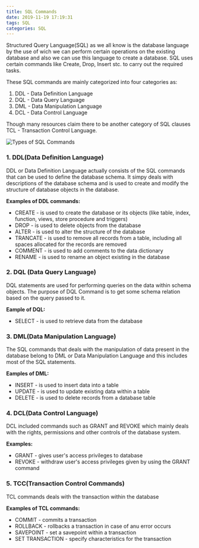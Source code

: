 ```yaml
---
title: SQL Commands
date: 2019-11-19 17:19:31
tags: SQL
categories: SQL
---
```


Structured Query Language(SQL) as we all know is the database language by the use of wich we can perform certain operations on the existing database and also we can use this language to create a database. SQL uses certain commands like Create, Drop, Insert stc. to carry out the required tasks. 

<!-- more -->

These SQL commands are mainly categorized into four categories as:
1. DDL - Data Definition Language
2. DQL - Data Query Language
3. DML - Data Manipulation Language
4. DCL - Data Control Language

Though many resources claim there to be another category of SQL clauses TCL - Transaction Control Language.

![Types of SQL Commands](https://i.imgur.com/uZg5Qre.png)

### 1. DDL(Data Definition Language)
DDL or Data Definition Language actually consists of the SQL commands that can be used to define the database schema. It simpy deals with descriptions of the database schema and is used to create and modify the structure of database objects in the database.
	
**Examples of DDL commands:**
- CREATE - is used to create the database or its objects (like table, index, function, views, store procedure and triggers)
- DROP - is used to delete objects from the database
- ALTER - is used to alter the structure of the database
- TRANCATE - is used to remove all records from a table, including all spaces allocated for the records are removed
- COMMENT - is used to add comments to the data dictionary
- RENAME - is used to rename an object existing in the database

### 2. DQL (Data Query Language)
DQL statements are used for performing queries on the data within schema objects. The purpose of DQL Command is to get some schema relation based on the query passed to it.

**Eample of DQL:**
- SELECT - is used to retrieve data from the database

###	3. DML(Data Manipulation Language)
The SQL commands that deals with the manipulation of data present in the database belong to DML or Data Manipulation Language and this includes most of the SQL statements.
	
**Eamples of DML:**
- INSERT - is used to insert data into a table
- UPDATE - is used to update existing data within a table
- DELETE - is used to delete records from a database table
	
###	4. DCL(Data Control Language)
DCL included commands such as GRANT and REVOKE which mainly deals with the rights, permissions and other controls of the database system.
	
**Examples:**
- GRANT - gives user's access privileges to database
- REVOKE - withdraw user's access privileges given by using the GRANT command
	
###	5. TCC(Transaction Control Commands)
TCL commands deals with the transaction within the database

**Examples of TCL commands:**
- COMMIT - commits a transaction
- ROLLBACK - rollbacks a transaction in case of anu error occurs
- SAVEPOINT - set a savepoint within a transaction
- SET TRANSACTION - specify characteristics for the transaction
